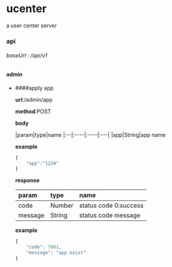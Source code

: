 # ucenter
a user center server

### api
###### baseUrl : /api/v1
#### admin
* ####apply app

	**url**:/admin/app

	**method**:POST

	**body**

	|param|type|name
	|:--|:----|:----|:---|
	|app|String|app name

	**example**

	```js
	{
		"app":"1234"
	}

	```

	**response**
	
	|param|type|name|
	|:--|:----|:----|
	|code|Number|status code 0:success|
	|message|String|status code message|
	
		
	**example**
	
	
	```js
	{
  		"code": 7001,
  		"message": "app exist"
	}

	```
